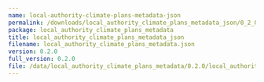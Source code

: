 ```yaml
---
name: local-authority-climate-plans-metadata-json
permalink: /downloads/local_authority_climate_plans_metadata_json/0_2_0
package: local_authority_climate_plans_metadata
title: local_authority_climate_plans_metadata_json
filename: local_authority_climate_plans_metadata.json
version: 0.2.0
full_version: 0.2.0
file: /data/local_authority_climate_plans_metadata/0.2.0/local_authority_climate_plans_metadata.json
---
```

